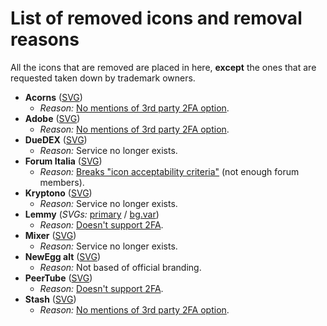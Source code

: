# List of removed icons and removal reasons
All the icons that are removed are placed in here, **except** the ones that are requested taken down by trademark owners.

- **Acorns** ([SVG](https://github.com/aegis-icons/misc/blob/main/removed_icons/Acorns.svg))
  - *Reason:* [No mentions of 3rd party 2FA option](https://www.acorns.com/support/how-do-i-turn-on-two-factor-authentication-on-my-account/).
- **Adobe** ([SVG](https://github.com/aegis-icons/misc/blob/main/removed_icons/Adobe.svg))
  - *Reason:* [No mentions of 3rd party 2FA option](https://helpx.adobe.com/manage-account/using/secure-your-adobe-account.html).
- **DueDEX** ([SVG](https://github.com/aegis-icons/misc/blob/main/removed_icons/DueDEX.svg))
  - *Reason:* Service no longer exists.
- **Forum Italia** ([SVG](https://github.com/aegis-icons/misc/blob/main/removed_icons/Forum%20Italia.svg))
  - *Reason:* [Breaks "icon acceptability criteria"](https://github.com/aegis-icons/aegis-icons/blob/master/CONTRIBUTING.md#case-by-case-basis) (not enough forum members).
- **Kryptono** ([SVG](https://github.com/aegis-icons/misc/blob/main/removed_icons/Kryptono.svg))
  - *Reason:* Service no longer exists.
- **Lemmy** (*SVGs:* [primary](https://github.com/aegis-icons/misc/blob/main/removed_icons/Lemmy.svg) / [bg.var](https://github.com/aegis-icons/misc/blob/main/removed_icons/Lemmy%20bg.var.svg))
  - *Reason:* [Doesn't support 2FA](https://github.com/LemmyNet/lemmy/issues/1434#issuecomment-904770838).
- **Mixer** ([SVG](https://github.com/aegis-icons/misc/blob/main/removed_icons/Mixer.svg))
  - *Reason:* Service no longer exists.
- **NewEgg alt** ([SVG](https://github.com/aegis-icons/misc/blob/main/removed_icons/Newegg%20alt.svg))
  - *Reason:* Not based of official branding.
- **PeerTube** ([SVG](https://github.com/aegis-icons/misc/blob/main/removed_icons/PeerTube.svg))
  - *Reason:* [Doesn't support 2FA](https://github.com/Chocobozzz/PeerTube/issues/1146).
- **Stash** ([SVG](https://github.com/aegis-icons/misc/blob/main/removed_icons/Stash.svg))
  - *Reason:* [No mentions of 3rd party 2FA option](https://ask.stash.com/ask/what-is-two-factor-authentication/).